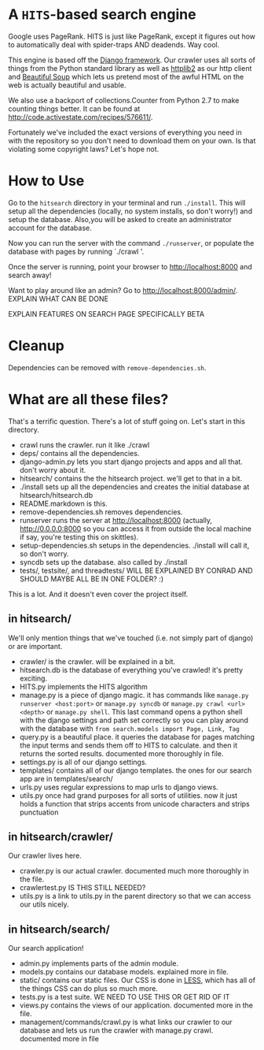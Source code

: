 # A `HITS`-based search engine

Google uses PageRank.  HITS is just like PageRank, except it figures out how to automatically deal with spider-traps AND deadends.  Way cool.

This engine is based off the [Django framework](https://www.djangoproject.com/). Our crawler uses all sorts of things from the Python standard library as well as [httplib2](http://code.google.com/p/httplib2/) as our http client and [Beautiful Soup](http://www.crummy.com/software/BeautifulSoup/) which lets us pretend most of the awful HTML on the web is actually beautiful and usable.

We also use a backport of collections.Counter from Python 2.7 to make counting things better. It can be found at <http://code.activestate.com/recipes/576611/>.

Fortunately we've included the exact versions of everything you need in with the repository so you don't need to download them on your own.  Is that violating some copyright laws? Let's hope not.

# How to Use

Go to the `hitsearch` directory in your terminal and run `./install`.  This will setup all the dependencies (locally, no system installs, so don't worry!) and setup the database.  Also,you will be asked to create an administrator account for the database.

Now you can run the server with the command `./runserver`, or populate the database with pages by running `./crawl <url> <depth>'.

Once the server is running, point your browser to <http://localhost:8000> and search away!

Want to play around like an admin? Go to <http://localhost:8000/admin/>. EXPLAIN WHAT CAN BE DONE

EXPLAIN FEATURES ON SEARCH PAGE SPECIFICALLY BETA

# Cleanup

Dependencies can be removed with `remove-dependencies.sh`.

# What are all these files?

That's a terrific question. There's a lot of stuff going on. Let's start in this directory.

- crawl runs the crawler. run it like ./crawl <url> <depth>
- deps/ contains all the dependencies.
- django-admin.py lets you start django projects and apps and all that. don't worry about it.
- hitsearch/ contains the the hitsearch project. we'll get to that in a bit.
- ./install sets up all the dependencies and creates the initial database at hitsearch/hitsearch.db
- README.markdown is this.
- remove-dependencies.sh removes dependencies.
- runserver runs the server at <http://localhost:8000> (actually, <http://0.0.0.0:8000> so you can access it from outside the local machine if say, you're testing this on skittles).
- setup-dependencies.sh setups in the dependencies. ./install will call it, so don't worry.
- syncdb sets up the database. also called by ./install
- tests/, testsite/, and threadtests/ WILL BE EXPLAINED BY CONRAD AND SHOULD MAYBE ALL BE IN ONE FOLDER? :)

This is a lot. And it doesn't even cover the project itself.

## in hitsearch/

We'll only mention things that we've touched (i.e. not simply part of django) or are important.

- crawler/ is the crawler. will be explained in a bit.
- hitsearch.db is the database of everything you've crawled! it's pretty exciting.
- HITS.py implements the HITS algorithm
- manage.py is a piece of django magic. it has commands like `manage.py runserver <host:port>` or `manage.py syncdb` or `manage.py crawl <url> <depth>` or `manage.py shell`. This last command opens a python shell with the django settings and path set correctly so you can play around with the database with `from search.models import Page, Link, Tag`
- query.py is a beautiful place. it queries the database for pages matching the input terms and sends them off to HITS to calculate. and then it returns the sorted results. documented more thoroughly in file.
- settings.py is all of our django settings.
- templates/ contains all of our django templates. the ones for our search app are in templates/search/
- urls.py uses regular expressions to map urls to django views.
- utils.py once had grand purposes for all sorts of utilities. now it just holds a function that strips accents from unicode characters and strips punctuation

## in hitsearch/crawler/

Our crawler lives here.

- crawler.py is our actual crawler. documented much more thoroughly in the file.
- crawlertest.py IS THIS STILL NEEDED?
- utils.py is a link to utils.py in the parent directory so that we can access our utils nicely.

## in hitsearch/search/

Our search application!

- admin.py implements parts of the admin module.
- models.py contains our database models. explained more in file.
- static/ contains our static files. Our CSS is done in [LESS](http://lesscss.org/), which has all of the things CSS can do plus so much more.
- tests.py is a test suite. WE NEED TO USE THIS OR GET RID OF IT
- views.py contains the views of our application. documented more in the file.
- management/commands/crawl.py is what links our crawler to our database and lets us run the crawler with manage.py crawl. documented more in file

